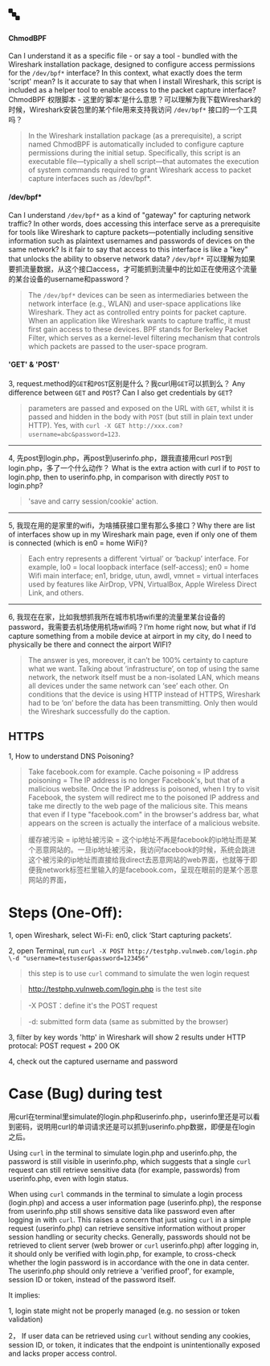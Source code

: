 # 🔤
#### ChmodBPF 
Can I understand it as a specific file - or say a tool - bundled with the Wireshark installation package, designed to configure access permissions for the `/dev/bpf*` interface? In this context, what exactly does the term 'script' mean? Is it accurate to say that when I install Wireshark, this script is included as a helper tool to enable access to the packet capture interface?  ChmodBPF 权限脚本 - 这里的‘脚本’是什么意思？可以理解为我下载Wireshark的时候，Wireshark安装包里的某个file用来支持我访问 `/dev/bpf*` 接口的一个工具吗？
> In the Wireshark installation package (as a prerequisite), a script named ChmodBPF is automatically included to configure capture permissions during the initial setup. Specifically, this script is an executable file—typically a shell script—that automates the execution of system commands required to grant Wireshark access to packet capture interfaces such as /dev/bpf*.
#### /dev/bpf*
Can I understand `/dev/bpf*` as a kind of "gateway" for capturing network traffic? In other words, does accessing this interface serve as a prerequisite for tools like Wireshark to capture packets—potentially including sensitive information such as plaintext usernames and passwords of devices on the same network? Is it fair to say that access to this interface is like a "key" that unlocks the ability to observe network data?  `/dev/bpf*` 可以理解为如果要抓流量数据，从这个接口access，才可能抓到流量中的比如正在使用这个流量的某台设备的username和password？
> The `/dev/bpf*` devices can be seen as intermediaries between the network interface (e.g., WLAN) and user-space applications like Wireshark. They act as controlled entry points for packet capture. When an application like Wireshark wants to capture traffic, it must first gain access to these devices. BPF stands for Berkeley Packet Filter, which serves as a kernel-level filtering mechanism that controls which packets are passed to the user-space program.
#### 'GET' & 'POST'








3, request.method的`GET`和`POST`区别是什么？我curl用`GET`可以抓到么？ Any difference between `GET` and `POST`? Can I also get credentials by `GET`?
> parameters are passed and exposed on the URL with `GET`, whilst it is passed and hidden in the body with `POST` (but still in plain text under HTTP). Yes, with `curl -X GET http://xxx.com?username=abc&password=123`.
---
4, 先post到login.php，再post到userinfo.php，跟我直接用curl `POST`到login.php，多了一个什么动作？ What is the extra action with curl if to `POST` to login.php, then to userinfo.php, in comparison with directly `POST` to login.php?
> 'save and carry session/cookie' action.

---
5, 我现在用的是家里的wifi，为啥捕获接口里有那么多接口？Why there are list of interfaces show up in my Wireshark main page, even if only one of them is connected (which is en0 = home WiFi)?
> Each entry represents a different ‘virtual’ or ‘backup’ interface. For example, lo0 = local loopback interface (self-access); en0 = home Wifi main interface; en1, bridge, utun, awdl, vmnet = virtual interfaces used by features like AirDrop, VPN, VirtualBox, Apple Wireless Direct Link, and others.
---
6, 我现在在家，比如我想抓我所在城市机场wifi里的流量里某台设备的password，我需要去机场使用机场wifi吗？I’m home right now, but what if I’d capture something from a mobile device at airport in my city, do I need to physically be there and connect the airport WIFI?
> The answer is yes, moreover, it can’t be 100% certainty to capture what we want. Talking about ‘infrastructure’, on top of using the same network, the network itself must be a non-isolated LAN, which means all devices under the same network can ‘see’ each other. On conditions that the device is using HTTP instead of HTTPS, Wireshark had to be ‘on’ before the data has been transmitting. Only then would the Wireshark successfully do the caption.

## HTTPS
1, How to understand DNS Poisoning?

> Take facebook.com for example. Cache poisoning = IP address poisoning = The IP address is no longer Facebook's, but that of a malicious website. Once the IP address is poisoned, when I try to visit Facebook, the system will redirect me to the poisoned IP address and take me directly to the web page of the malicious site. This means that even if I type "facebook.com" in the browser's address bar, what appears on the screen is actually the interface of a malicious website. 

> 缓存被污染 = ip地址被污染 = 这个ip地址不再是facebook的ip地址而是某个恶意网站的。一旦ip地址被污染，我访问facebook的时候，系统会跳进这个被污染的ip地址而直接给我direct去恶意网站的web界面，也就等于即便我network标签栏里输入的是facebook.com，呈现在眼前的是某个恶意网站的界面，





# Steps (One-Off):
1, open Wireshark, select Wi-Fi: en0, click ‘Start capturing packets’.

2, open Terminal, run `curl -X POST http://testphp.vulnweb.com/login.php \-d "username=testuser&password=123456" `

> this step is to use `curl` command to simulate the wen login request

> http://testphp.vulnweb.com/login.php is the test site

> -X POST：define it's the POST request

> -d: submitted form data (same as submitted by the browser)

3, filter by key words 'http' in Wireshark
will show 2 results under HTTP protocal: POST request + 200 OK

4, check out the captured username and password 


# Case (Bug) during test

用curl在terminal里simulate的login.php和userinfo.php，userinfo里还是可以看到密码，说明用curl的单词请求还是可以抓到userinfo.php数据，即便是在login之后。

Using `curl` in the terminal to simulate login.php and userinfo.php, the password is still visible in userinfo.php, which suggests that a single `curl` request can still retrieve sensitive data (for example, passwords) from userinfo.php, even with login status.

When using `curl` commands in the terminal to simulate a login process (login.php) and access a user information page (userinfo.php), the response from userinfo.php still shows sensitive data like password even after logging in with `curl`. This raises a concern that just using `curl` in a simple request (userinfo.php) can retrieve sensitive information without proper session handling or security checks.
Generally, passwords should not be retrieved to client server (web brower or `curl` userinfo.php) after logging in, it should only be verified with login.php, for example, to cross-check whether the login password is in accordance with the one in data center. The userinfo.php should only retrieve a 'verified proof', for example, session ID or token, instead of the password itself.

It implies:

1, login state might not be properly managed (e.g. no session or token validation)

2， If user data can be retrieved using `curl` without sending any cookies, session ID, or token, it indicates that the endpoint is unintentionally exposed and lacks proper access control.